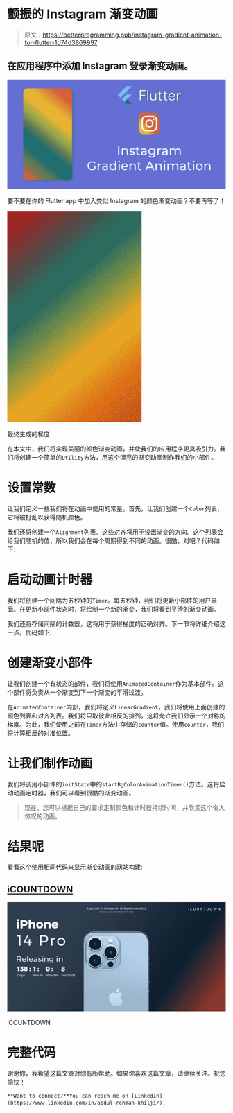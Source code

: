 # 颤振的 Instagram 渐变动画

> 原文：<https://betterprogramming.pub/instagram-gradient-animation-for-flutter-1d74d3869997>

## 在应用程序中添加 Instagram 登录渐变动画。

![](img/26b6439b9be5b710fcbac542577a397d.png)

要不要在你的 Flutter app 中加入类似 Instagram 的颜色渐变动画？不要再等了！

![](img/6af20edf847647056f1d146cecc31669.png)

最终生成的梯度

在本文中，我们将实现美丽的颜色渐变动画，并使我们的应用程序更具吸引力。我们将创建一个简单的`Utility`方法，用这个漂亮的渐变动画制作我们的小部件。

# 设置常数

让我们定义一些我们将在动画中使用的常量。首先，让我们创建一个`Color`列表，它将被打乱以获得随机颜色。

我们还将创建一个`Alignment`列表。这些对齐将用于设置渐变的方向。这个列表会给我们随机的值，所以我们会在每个周期得到不同的动画。很酷，对吧？代码如下:

# 启动动画计时器

我们将创建一个间隔为五秒钟的`Timer`。每五秒钟，我们将更新小部件的用户界面。在更新小部件状态时，将绘制一个新的渐变，我们将看到平滑的渐变动画。

我们还将存储间隔的计数器，这将用于获得梯度的正确对齐。下一节将详细介绍这一点。代码如下:

# 创建渐变小部件

让我们创建一个有状态的部件，我们将使用`AnimatedContainer`作为基本部件。这个部件将负责从一个渐变到下一个渐变的平滑过渡。

在`AnimatedContainer`内部，我们将定义`LinearGradient`，我们将使用上面创建的颜色列表和对齐列表。我们将只取彼此相反的排列，这将允许我们显示一个对称的梯度。为此，我们使用之前在`Timer`方法中存储的`counter`值。使用`counter`，我们将计算相反的对准位置。

# **让我们制作动画**

我们将调用小部件的`initState`中的`startBgColorAnimationTimer()`方法。这将启动动画定时器，我们可以看到很酷的渐变动画。

> 现在，您可以根据自己的要求定制颜色和计时器持续时间，并欣赏这个令人惊叹的动画。

# 结果呢

看看这个使用相同代码来显示渐变动画的网站构建:

## [iCOUNTDOWN](https://iphone-launch-coutdown.web.app/#/)

![](img/04aff127c110f5fd1ef157ac9f00d940.png)

iCOUNTDOWN

# 完整代码

谢谢你，我希望这篇文章对你有所帮助。如果你喜欢这篇文章，请继续关注。祝您愉快！

```
**Want to connect?**You can reach me on [LinkedIn](https://www.linkedin.com/in/abdul-rehman-khilji/).
```